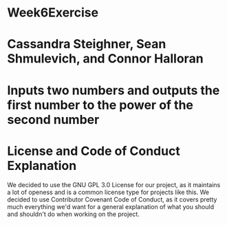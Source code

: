 # Week6Exercise
# Cassandra Steighner, Sean Shmulevich, and Connor Halloran
# Inputs two numbers and outputs the first number to the power of the second number

# License and Code of Conduct Explanation
We decided to use the GNU GPL 3.0 License for our project, as it maintains a lot of openess and is a common license type for projects like this.
We decided to use Contributor Covenant Code of Conduct, as it covers pretty much everything we'd want for a general explanation of what you should and shouldn't do when working on the project.
